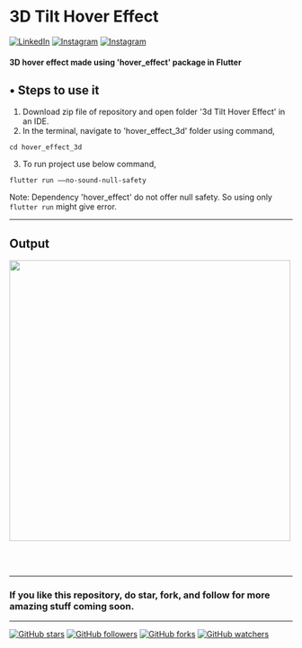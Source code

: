 # 3D Tilt Hover Effect <br> 
[![LinkedIn](https://img.shields.io/twitter/url?label=%40ritik-saxena&logo=LinkedIn&style=social&url=https://www.linkedin.com/in/ritik-saxena)](https://www.linkedin.com/in/ritik-saxena)&nbsp;[![Instagram](https://img.shields.io/twitter/url?label=%40ritiksaxenaofficial&logo=Instagram&style=social&url=https%3A%2F%2Fwww.instagram.com%2Fritiksaxenaofficial%2F)](https://www.instagram.com/ritiksaxenaofficial/)&nbsp;[![Instagram](https://img.shields.io/twitter/url?label=%40ultimateflutter&logo=Instagram&style=social&url=https%3A%2F%2Fwww.instagram.com%2Fultimateflutter%2F)](https://www.instagram.com/ultimateflutter/)



#### 3D hover effect made using 'hover_effect' package in Flutter

## <span>&#8226;</span> Steps to use it

1. Download zip file of repository and open folder '3d Tilt Hover Effect' in an IDE.
2. In the terminal, navigate to 'hover_effect_3d' folder using command,
```
cd hover_effect_3d
```

3. To run project use below command,
```
flutter run ––no-sound-null-safety
```

Note: Dependency 'hover_effect' do not offer null safety. So using only ```flutter run``` might give error.

---
## Output
<img src="https://user-images.githubusercontent.com/62079355/123298892-97ffb500-d536-11eb-8c4c-a996c1e89bf8.gif" height=500, width=500>

<br><br>

---
### If you like this repository, do star, fork, and follow for more amazing stuff coming soon.

--- 
[![GitHub stars](https://img.shields.io/github/stars/Ritik-Saxena/Design_to_Code-Flutter?style=social)](https://github.com/Ritik-Saxena/ultimateflutter)
[![GitHub followers](https://img.shields.io/github/followers/Ritik-Saxena?label=Followers&style=social)](https://github.com/Ritik-Saxena?tab=followers)
[![GitHub forks](https://img.shields.io/github/forks/Ritik-Saxena/ultimateflutter?style=social)](https://github.com/Ritik-Saxena/ultimateflutter)
[![GitHub watchers](https://img.shields.io/github/watchers/Ritik-Saxena/ultimateflutter?style=social)](https://github.com/Ritik-Saxena/ultimateflutter)
